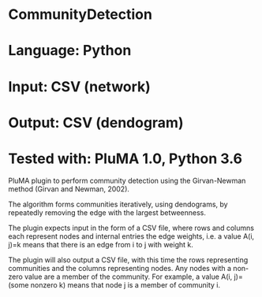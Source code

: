 # CommunityDetection
# Language: Python
# Input: CSV (network)
# Output: CSV (dendogram)
# Tested with: PluMA 1.0, Python 3.6

PluMA plugin to perform community detection using the Girvan-Newman method (Girvan and Newman, 2002).

The algorithm forms communities iteratively, using dendograms, by repeatedly removing the edge with
the largest betweenness.

The plugin expects input in the form of a CSV file, where rows and columns each represent nodes
and internal entries the edge weights, i.e. a value A(i, j)=k means that there is an edge from i to j
with weight k.

The plugin will also output a CSV file, with this time the rows representing communities and the columns
representing nodes.  Any nodes with a non-zero value are a member of the community.  For example,
a value A(i, j)=(some nonzero k) means that node j is a member of community i.
